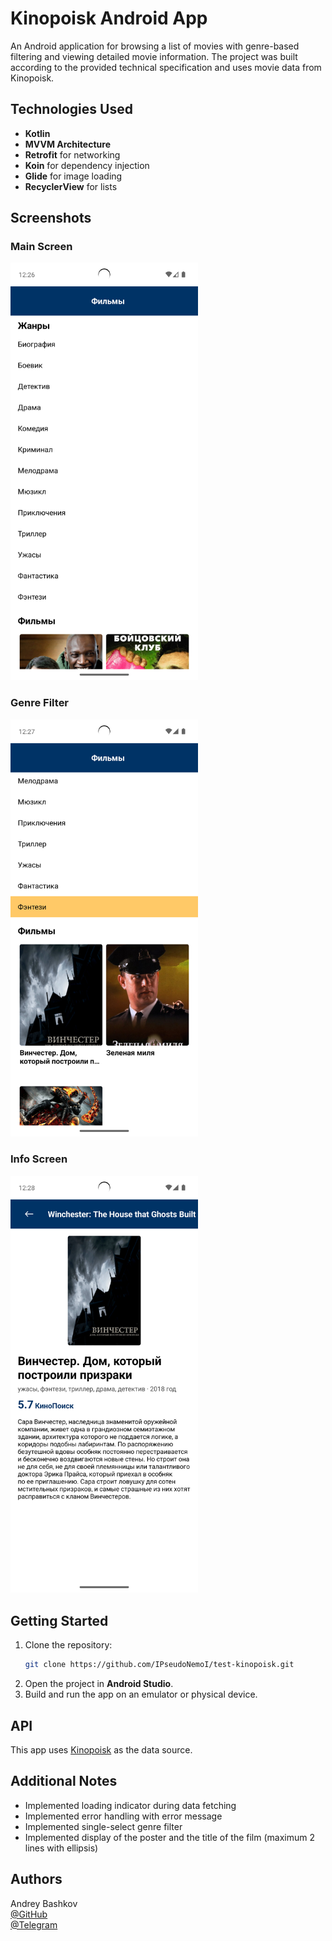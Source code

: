 # Kinopoisk Android App

An Android application for browsing a list of movies with genre-based filtering and viewing detailed movie information. The project was built according to the provided technical specification and uses movie data from Kinopoisk.

## Technologies Used

- **Kotlin**
- **MVVM Architecture**
- **Retrofit** for networking
- **Koin** for dependency injection
- **Glide** for image loading
- **RecyclerView** for lists

## Screenshots

### Main Screen
<img src="screenshots/1.png" alt="Main Screen" width="300"/>

### Genre Filter
<img src="screenshots/2.png" alt="Genre Filter" width="300"/>

### Info Screen
<img src="screenshots/3.png" alt="Info Screen" width="300"/>

## Getting Started

1. Clone the repository:
   ```bash
   git clone https://github.com/IPseudoNemoI/test-kinopoisk.git
2. Open the project in **Android Studio**.
3. Build and run the app on an emulator or physical device.

## API

This app uses [Kinopoisk](https://s3-eu-west-1.amazonaws.com/sequeniatesttask/films.json) as the data source.

## Additional Notes
- Implemented loading indicator during data fetching
- Implemented error handling with error message
- Implemented single-select genre filter
- Implemented display of the poster and the title of the film (maximum 2 lines with ellipsis)

## Authors
Andrey Bashkov </br>
[@GitHub](https://github.com/IPseudoNemoI) </br>
[@Telegram](https://t.me/ipseudonemoi)